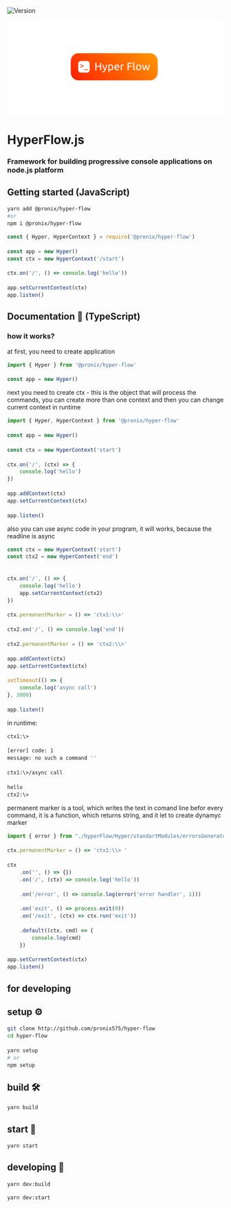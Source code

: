 ![Version](https://img.shields.io/badge/version-0.1.4-g.svg)

![](/screenshots/logo.png)
# HyperFlow.js
### Framework for building progressive console applications on node.js platform

## Getting started (JavaScript)
```bash
yarn add @pronix/hyper-flow
#or
npm i @pronix/hyper-flow
```
```javascript
const { Hyper, HyperContext } = require('@pronix/hyper-flow')

const app = new Hyper()
const ctx = new HyperContext('/start')

ctx.on('/', () => console.log('hello'))

app.setCurrentContext(ctx)
app.listen()
```

## Documentation 📄 (TypeScript)
### how it works?
at first, you need to create application
```typescript
import { Hyper } from '@pronix/hyper-flow'

const app = new Hyper()
```
next you need to create ctx - this is the object that will process the commands, you can create more than one context and then you can change current context in runtime 
```typescript
import { Hyper, HyperContext } from '@pronix/hyper-flow'

const app = new Hyper()

const ctx = new HyperContext('start')

ctx.on('/', (ctx) => {
    console.log('hello')
})

app.addContext(ctx)
app.setCurrentContext(ctx)

app.listen()
```
also you can use async code in your program, it will works, because the readline is async
```typescript
const ctx = new HyperContext('start')
const ctx2 = new HyperContext('end')


ctx.on('/', () => {
    console.log('hello')
    app.setCurrentContext(ctx2)
})

ctx.permanentMarker = () => 'ctx1:\\>'

ctx2.on('/', () => console.log('end'))

ctx2.permanentMarker = () => 'ctx2:\\>'

app.addContext(ctx)
app.setCurrentContext(ctx)

setTimeout(() => {
    console.log('async call')
}, 3000)

app.listen()
```
in runtime:
```bash
ctx1:\>

[error] code: 1
message: no such a command ''

ctx1:\>/async call

hello
ctx2:\>
```
permanent marker is a tool, which writes the text in comand line befor every command, it is a function, which returns string, and it let to create dynamyc marker
```typescript
import { error } from "./hyperFlow/Hyper/standartModules/errorsGenerator";

ctx.permanentMarker = () => 'ctx1:\\> '

ctx
    .on('', () => {})
    .on('/', (ctx) => console.log('hello'))
    
    .on('/error', () => console.log(error('error handler', 1)))
    
    .on('exit', () => process.exit(0))
    .on('/exit', (ctx) => ctx.run('exit'))

    .default((ctx, cmd) => {
        console.log(cmd)
    })

app.setCurrentContext(ctx)
app.listen()
```
## for developing
## setup ⚙️
```bash
git clone http://github.com/pronix575/hyper-flow
cd hyper-flow

yarn setup
# or
npm setup
```
## build 🛠
```bash
yarn build
```
## start 🚀
```bash
yarn start
```

## developing 🧱
```bash
yarn dev:build
```
```bash
yarn dev:start
```
